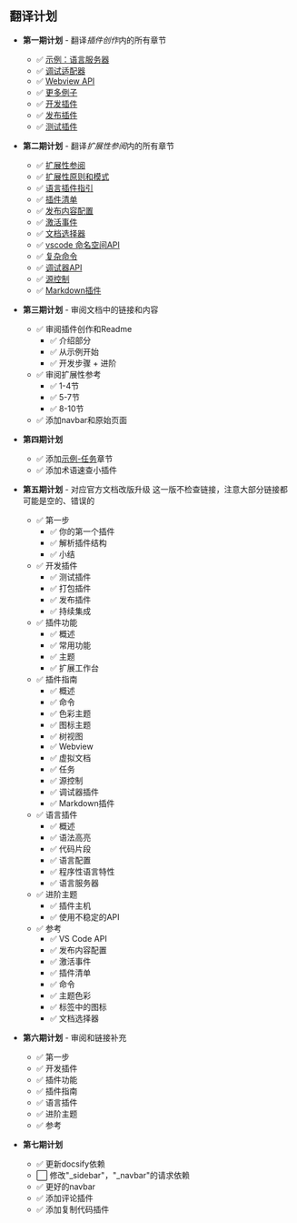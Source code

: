 ## 翻译计划

- **第一期计划** - 翻译*插件创作*内的所有章节
    - ✅ [示例：语言服务器](https://code.visualstudio.com/docs/extensions/example-language-server)
    - ✅ [调试适配器](https://code.visualstudio.com/docs/extensions/example-debuggers)
    - ✅ [Webview API](https://code.visualstudio.com/docs/extensions/webview)
    - ✅ [更多例子](https://code.visualstudio.com/docs/extensions/samples)
    - ✅ [开发插件](https://code.visualstudio.com/docs/extensions/developing-extensions)
    - ✅ [发布插件](https://code.visualstudio.com/docs/extensions/publish-extension)
    - ✅ [测试插件](https://code.visualstudio.com/docs/extensions/testing-extensions)

- **第二期计划** - 翻译*扩展性参阅*内的所有章节
    - ✅ [扩展性参阅](https://code.visualstudio.com/docs/extensionAPI/overview)
    - ✅ [扩展性原则和模式](https://code.visualstudio.com/docs/extensionAPI/patterns-and-principles)
    - ✅ [语言插件指引](https://code.visualstudio.com/docs/extensionAPI/language-support)
    - ✅ [插件清单](https://code.visualstudio.com/docs/extensionAPI/extension-manifest)
    - ✅ [发布内容配置](https://code.visualstudio.com/docs/extensionAPI/extension-points)
    - ✅ [激活事件](https://code.visualstudio.com/docs/extensionAPI/activation-events)
    - ✅ [文档选择器](https://code.visualstudio.com/docs/extensionAPI/document-selectors)
    - ✅ [vscode 命名空间API](https://code.visualstudio.com/docs/extensionAPI/vscode-api)
    - ✅ [复杂命令](https://code.visualstudio.com/docs/extensionAPI/vscode-api-commands)
    - ✅ [调试器API](https://code.visualstudio.com/docs/extensionAPI/api-debugging)
    - ✅ [源控制](https://code.visualstudio.com/docs/extensionAPI/api-scm)
    - ✅ [Markdown插件](https://code.visualstudio.com/docs/extensionAPI/api-markdown)

- **第三期计划** - 审阅文档中的链接和内容
    - ✅ 审阅插件创作和Readme
        - ✅ 介绍部分
        - ✅ 从示例开始
        - ✅ 开发步骤 + 进阶
    - ✅ 审阅扩展性参考
        - ✅ 1-4节
        - ✅ 5-7节
        - ✅ 8-10节
    - ✅ 添加navbar和原始页面

- **第四期计划**
    - ✅ 添加[示例-任务](https://code.visualstudio.com/docs/extensions/example-tasks)章节
    - ✅ 添加术语速查小插件

- **第五期计划** - 对应官方文档改版升级
    这一版不检查链接，注意大部分链接都可能是空的、错误的

    - ✅ 第一步
        - ✅ 你的第一个插件
        - ✅ 解析插件结构
        - ✅ 小结
    - ✅ 开发插件
        - ✅ 测试插件
        - ✅ 打包插件
        - ✅ 发布插件
        - ✅ 持续集成
    - ✅ 插件功能
        - ✅ 概述
        - ✅ 常用功能
        - ✅ 主题
        - ✅ 扩展工作台
    - ✅ 插件指南
        - ✅ 概述
        - ✅ 命令
        - ✅ 色彩主题
        - ✅ 图标主题
        - ✅ 树视图
        - ✅ Webview
        - ✅ 虚拟文档
        - ✅ 任务
        - ✅ 源控制
        - ✅ 调试器插件
        - ✅ Markdown插件
    - ✅ 语言插件
        - ✅ 概述
        - ✅ 语法高亮
        - ✅ 代码片段
        - ✅ 语言配置
        - ✅ 程序性语言特性
        - ✅ 语言服务器
    - ✅ 进阶主题
        - ✅ 插件主机
        - ✅ 使用不稳定的API
    - ✅ 参考
        - ✅  VS Code API
        - ✅  发布内容配置
        - ✅  激活事件
        - ✅  插件清单
        - ✅  命令
        - ✅  主题色彩
        - ✅  标签中的图标
        - ✅  文档选择器


- **第六期计划** - 审阅和链接补充
    - ✅ 第一步
    - ✅ 开发插件
    - ✅ 插件功能
    - ✅ 插件指南
    - ✅ 语言插件
    - ✅ 进阶主题
    - ✅ 参考

- **第七期计划**
    - ✅ 更新docsify依赖
    - ⬜ 修改"_sidebar"，"_navbar"的请求依赖
    - ✅ 更好的navbar
    - ✅ 添加评论插件
    - ✅ 添加复制代码插件
